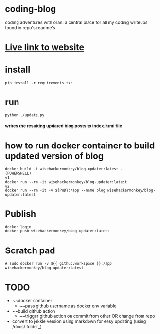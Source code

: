 # coding-blog
coding adventures with oran: a central place for all my coding writeups found in repo's readme's    

# [Live link to website]( https://wisehackermonkey.github.io/coding-blog/)

# install 
```
pip install -r requirements.txt
```
# run 
```
python ./update.py
```
#### writes the resulting updated blog posts to index.html file 

# how to run docker container to build updated version of blog
```
docker build -t wisehackermonkey/blog-updater:latest .
(POWERSHELL)
v1
docker run --rm -it wisehackermonkey/blog-updater:latest
v2
docker run --rm -it -v ${PWD}:/app --name blog wisehackermonkey/blog-updater:latest

```

# Publish
```
docker login
docker push wisehackermonkey/blog-updater:latest
```


# Scratch pad
```
# sudo docker run -v ${{ github.workspace }}:/app  wisehackermonkey/blog-updater:latest

```
# TODO
- ~~docker container
    - ~~pass github username as docker env variable
- ~~build github action
    - ~~trigger github action on commit from other OR change from repo    
- convert to jekkle version using markdown for easy updating (using /docs/ folder_)
